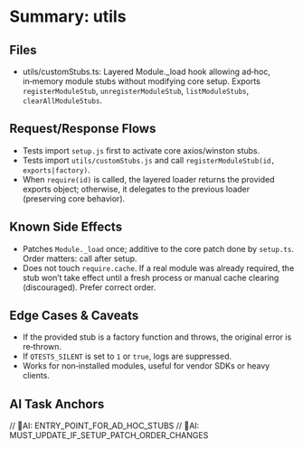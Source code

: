 # Summary: utils

## Files
- utils/customStubs.ts: Layered Module._load hook allowing ad‑hoc, in‑memory module stubs without modifying core setup. Exports `registerModuleStub`, `unregisterModuleStub`, `listModuleStubs`, `clearAllModuleStubs`.

## Request/Response Flows
- Tests import `setup.js` first to activate core axios/winston stubs.
- Tests import `utils/customStubs.js` and call `registerModuleStub(id, exports|factory)`.
- When `require(id)` is called, the layered loader returns the provided exports object; otherwise, it delegates to the previous loader (preserving core behavior).

## Known Side Effects
- Patches `Module._load` once; additive to the core patch done by `setup.ts`. Order matters: call after setup.
- Does not touch `require.cache`. If a real module was already required, the stub won’t take effect until a fresh process or manual cache clearing (discouraged). Prefer correct order.

## Edge Cases & Caveats
- If the provided stub is a factory function and throws, the original error is re‑thrown.
- If `QTESTS_SILENT` is set to `1` or `true`, logs are suppressed.
- Works for non‑installed modules, useful for vendor SDKs or heavy clients.

## AI Task Anchors
// 🚩AI: ENTRY_POINT_FOR_AD_HOC_STUBS
// 🚩AI: MUST_UPDATE_IF_SETUP_PATCH_ORDER_CHANGES

